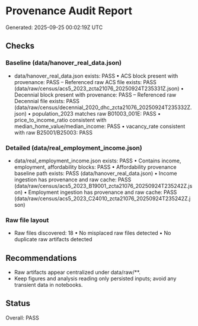 # Provenance Audit Report

Generated: 2025-09-25 00:02:19Z UTC

## Checks

### Baseline (data/hanover_real_data.json)

- data/hanover_real_data.json exists: PASS
  • ACS block present with provenance: PASS
    – Referenced raw ACS file exists: PASS (data/raw/census/acs5_2023_zcta21076_20250924T235331Z.json)
  • Decennial block present with provenance: PASS
    – Referenced raw Decennial file exists: PASS (data/raw/census/decennial_2020_dhc_zcta21076_20250924T235332Z.json)
  • population_2023 matches raw B01003_001E: PASS
  • price_to_income_ratio consistent with median_home_value/median_income: PASS
  • vacancy_rate consistent with raw B25001/B25003: PASS

### Detailed (data/real_employment_income.json)

- data/real_employment_income.json exists: PASS
  • Contains income, employment, affordability blocks: PASS
  • Affordability provenance baseline path exists: PASS (data/hanover_real_data.json)
  • Income ingestion has provenance and raw cache: PASS (data/raw/census/acs5_2023_B19001_zcta21076_20250924T235242Z.json)
  • Employment ingestion has provenance and raw cache: PASS (data/raw/census/acs5_2023_C24010_zcta21076_20250924T235242Z.json)

### Raw file layout

- Raw files discovered: 18
  • No misplaced raw files detected
  • No duplicate raw artifacts detected

## Recommendations

- Raw artifacts appear centralized under data/raw/**.
- Keep figures and analysis reading only persisted inputs; avoid any transient data in notebooks.

## Status

Overall: PASS
